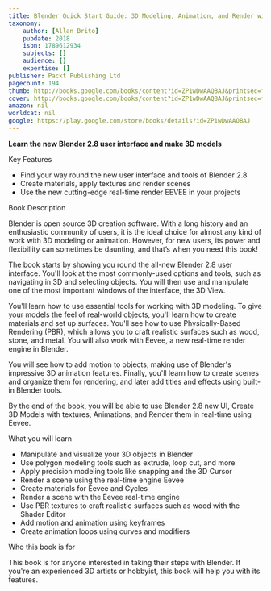 ```yaml
---
title: Blender Quick Start Guide: 3D Modeling, Animation, and Render with Eevee in Blender 2.8
taxonomy:
	author: [Allan Brito]
	pubdate: 2018
	isbn: 1789612934
	subjects: []
	audience: []
	expertise: []
publisher: Packt Publishing Ltd
pagecount: 194
thumb: http://books.google.com/books/content?id=ZP1wDwAAQBAJ&printsec=frontcover&img=1&zoom=2&edge=curl&imgtk=AFLRE719GLoxbr8iGIVHxFNsYuu8OLEyMfpUK7Ix2PC3gK3mQV0K_XrT1TeCa5TP9Daw_osVLkPO80aauNoHeLIJRN4hc775H-aXBu7lH3vFTZMSGxyjzA0nBi7QJGl1EEGJv5RYQ5HS&source=gbs_api
cover: http://books.google.com/books/content?id=ZP1wDwAAQBAJ&printsec=frontcover&img=1&zoom=6&edge=curl&imgtk=AFLRE70Ug8mP53xWsX__rH7qc5m2FnM-Xh34NLnkdPcecZGx13uRZAumXwcp74INZQAyAzY2STwfQFzVGXHfWsCaNeDi3IRs__SB778DxEefuENTDC8s3EwP8kOq2xDBvf7ik8yG3THH&source=gbs_api
amazon: nil
worldcat: nil
google: https://play.google.com/store/books/details?id=ZP1wDwAAQBAJ
---
```

<p><b>Learn the new Blender 2.8 user interface and make 3D models</b></p>Key Features<ul><li>Find your way round the new user interface and tools of Blender 2.8</li><li>Create materials, apply textures and render scenes</li><li>Use the new cutting-edge real-time render EEVEE in your projects</li></ul>Book Description<p>Blender is open source 3D creation software. With a long history and an enthusiastic community of users, it is the ideal choice for almost any kind of work with 3D modeling or animation. However, for new users, its power and flexibillity can sometimes be daunting, and that’s when you need this book!</p><p>The book starts by showing you round the all-new Blender 2.8 user interface. You'll look at the most commonly-used options and tools, such as navigating in 3D and selecting objects. You will then use and manipulate one of the most important windows of the interface, the 3D View.</p><p>You'll learn how to use essential tools for working with 3D modeling. To give your models the feel of real-world objects, you'll learn how to create materials and set up surfaces. You'll see how to use Physically-Based Rendering (PBR), which allows you to craft realistic surfaces such as wood, stone, and metal. You will also work with Eevee, a new real-time render engine in Blender. </p><p>You will see how to add motion to objects, making use of Blender's impressive 3D animation features. Finally, you'll learn how to create scenes and organize them for rendering, and later add titles and effects using built-in Blender tools.</p><p>By the end of the book, you will be able to use Blender 2.8 new UI, Create 3D Models with textures, Animations, and Render them in real-time using Eevee.</p>What you will learn<ul><li>Manipulate and visualize your 3D objects in Blender</li><li>Use polygon modeling tools such as extrude, loop cut, and more</li><li>Apply precision modeling tools like snapping and the 3D Cursor</li><li>Render a scene using the real-time engine Eevee</li><li>Create materials for Eevee and Cycles</li><li>Render a scene with the Eevee real-time engine</li><li>Use PBR textures to craft realistic surfaces such as wood with the Shader Editor</li><li>Add motion and animation using keyframes</li><li>Create animation loops using curves and modifiers</li></ul>Who this book is for<p>This book is for anyone interested in taking their steps with Blender. If you're an experienced 3D artists or hobbyist, this book will help you with its features.</p>